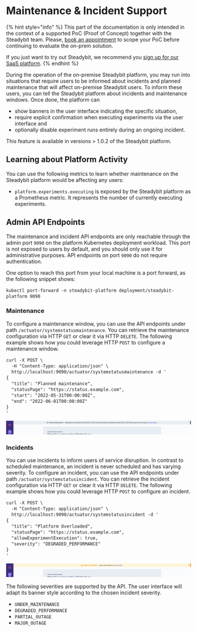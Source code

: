 # Maintenance & Incident Support

{% hint style="info" %}
This part of the documentation is only intended in the context of a supported PoC (Proof of Concept) together with the Steadybit team.
Please, [book an appointment](https://www.steadybit.com/book-demo) to scope your PoC before continuing to evaluate the on-prem solution.

If you just want to try out Steadybit, we recommend you [sign up for our SaaS platform](https://signup.steadybit.com).
{% endhint %}

During the operation of the on-premise Steadybit platform, you may run into situations that require users to be informed about incidents and planned maintenance that will affect on-premise Steadybit users. To inform these users, you can tell the Steadybit platform about incidents and maintenance windows. Once done, the platform can

- show banners in the user interface indicating the specific situation,
- require explicit confirmation when executing experiments via the user interface and
- optionally disable experiment runs entirely during an ongoing incident.

This feature is available in versions > 1.0.2 of the Steadybit platform.

## Learning about Platform Activity

You can use the following metrics to learn whether maintenance on the Steadybit platform would be affecting any users:

- `platform.experiments.executing` is exposed by the Steadybit platform as a Prometheus metric. It represents the number of currently executing experiments.&#x20;

## Admin API Endpoints

The maintenance and incident API endpoints are only reachable through the admin port `9090` on the platform Kubernetes deployment workload. This port is not exposed to users by default, and you should only use it for administrative purposes. API endpoints on port `9090` do not require authentication.

One option to reach this port from your local machine is a port forward, as the following snippet shows:

```
kubectl port-forward -n steadybit-platform deployment/steadybit-platform 9090
```

### Maintenance

To configure a maintenance window, you can use the API endpoints under path `/actuator/systemstatusmaintenance`. You can retrieve the maintenance configuration via HTTP `GET` or clear it via HTTP `DELETE`. The following example shows how you could leverage HTTP `POST` to configure a maintenance window.

```
curl -X POST \
  -H "Content-Type: application/json" \
  http://localhost:9090/actuator/systemstatusmaintenance -d '
{
  "title": "Planned maintenance",
  "statusPage": "https://status.example.com",
  "start": "2022-05-31T00:00:00Z",
  "end": "2022-06-01T00:00:00Z"
}
'
```

![System banner appearing at the top of the Steadybit UI presenting the information provided through the maintenance API](maintenance-planned.png)

### Incidents

You can use incidents to inform users of service disruption. In contrast to scheduled maintenance, an incident is never scheduled and has varying severity. To configure an incident, you can use the API endpoints under path `/actuator/systemstatusincident`. You can retrieve the incident configuration via HTTP `GET` or clear it via HTTP `DELETE`. The following example shows how you could leverage HTTP `POST` to configure an incident.

```
curl -X POST \
  -H "Content-Type: application/json" \
  http://localhost:9090/actuator/systemstatusincident -d '
{
  "title": "Platform Overloaded",
  "statusPage": "https://status.example.com",
  "allowExperimentExecution": true,
  "severity": "DEGRADED_PERFORMANCE"
}
'
```
![System banner appearing at the top of the Steadybit UI presenting the information provided through the incident API](incident.png)

The following severities are supported by the API. The user interface will adapt its banner style according to the chosen incident severity.

- `UNDER_MAINTENANCE`
- `DEGRADED_PERFORMANCE`
- `PARTIAL_OUTAGE`
- `MAJOR_OUTAGE`
